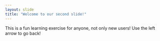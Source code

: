 ```yaml
---
layout: slide
title: "Welcome to our second slide!"
---
```

This is a fun learning exercise for anyone, not only new users!
Use the left arrow to go back!

